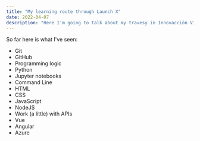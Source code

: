 ```yaml
---
title: "My learning route through Launch X"
date: 2022-04-07
description: "Here I'm going to talk about my travesy in Innovacción Virtual's Launch X"
---
```


So far here is what I've seen:

- Git
- GitHub
- Programming logic
- Python
- Jupyter notebooks
- Command Line
- HTML
- CSS
- JavaScript
- NodeJS
- Work (a little) with APIs
- Vue
- Angular
- Azure
